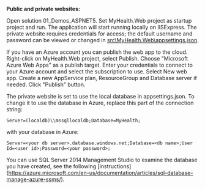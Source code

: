 **Public and private websites:**

Open solution 01_Demos_ASPNET5. Set MyHealth.Web project as startup project and run. The application will start running locally on IISExpress.
The private website requires credentials for access; the default username and password can be viewed or changed in [src\MyHealth.Web\appsettings.json](https://github.com/Microsoft/HealthClinic.biz/blob/master/src/MyHealth.Web/appsettings.json).

If you have an Azure account you can publish the web app to the cloud. Right-click on MyHealth.Web project, select Publish. Choose "Microsoft Azure Web Apps" as a publish target. Enter your credentials to connect to your Azure account and select the subscription to use. Select New web app. Create a new AppService plan, ResourceGroup and Database server if needed. Click "Publish" button.

The private website is set to use the local database in appsettings.json. To change it to use the database in Azure, replace this part of the connection string: 

```
Server=(localdb)\\mssqllocaldb;Database=MyHealth;
```
with your database in Azure: 
 
```
Server=<your db server>.database.windows.net;Database=<db name>;User Id=<user id>;Password=<your password>;
```

You can use SQL Server 2014 Management Studio to examine the database you have created, see the following [instructions] (https://azure.microsoft.com/en-us/documentation/articles/sql-database-manage-azure-ssms/).